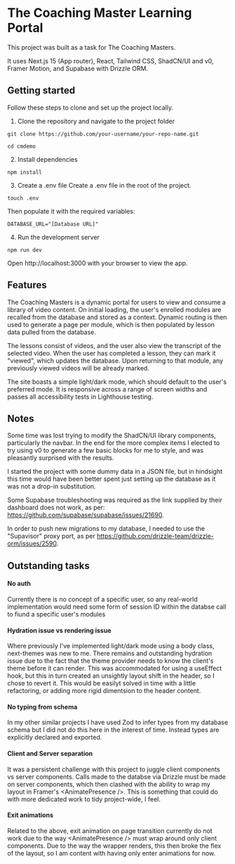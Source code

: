 # The Coaching Master Learning Portal

This project was built as a task for The Coaching Masters.

It uses Next.js 15 (App router), React, Tailwind CSS, ShadCN/UI and v0, Framer Motion, and Supabase with Drizzle ORM.

## Getting started
Follow these steps to clone and set up the project locally.

1. Clone the repository and navigate to the project folder
```
git clone https://github.com/your-username/your-repo-name.git
```

```
cd cmdemo
```

2. Install dependencies
```
npm install
```

3. Create a .env file
Create a .env file in the root of the project. 
```
touch .env
```
Then populate it with the required variables:
```
DATABASE_URL="[Database URL]"
```

4. Run the development server
```
npm run dev
```
Open http://localhost:3000 with your browser to view the app.

## Features
The Coaching Masters is a dynamic portal for users to view and consume a library of video content. On initial loading, the user's enrolled modules are recalled from the database and stored as a context. Dynamic routing is then used to generate a page per module, which is then populated by lesson data pulled from the database.

The lessons consist of videos, and the user also view the transcript of the selected video. When the user has completed a lesson, they can mark it "viewed", which updates the database. Upon returning to that module, any previously viewed videos will be already marked.

The site boasts a simple light/dark mode, which should default to the user's preferred mode. It is responsive across a range of screen widths and passes all accessibility tests in Lighthouse testing.

## Notes
Some time was lost trying to modify the ShadCN/UI library components, particularly the navbar. In the end for the more complex items I elected to try using v0 to generate a few basic blocks for me to style, and was pleasantly surprised with the results.

I started the project with some dummy data in a JSON file, but in hindsight this time would have been better spent just setting up the database as it was not a drop-in substitution.

Some Supabase troubleshooting was required as the link supplied by their dashboard does not work, as per:
https://github.com/supabase/supabase/issues/21690.

In order to push new migrations to my database, I needed to use the "Supavisor" proxy port, as per https://github.com/drizzle-team/drizzle-orm/issues/2590.

## Outstanding tasks
#### No auth
Currently there is no concept of a specific user, so any real-world implementation would need some form of session ID within the databse call to fiund a specific user's modules

#### Hydration issue vs rendering issue
Where previously I've implemented light/dark mode using a body class, next-themes was new to me. There remains and outstanding hydration issue due to the fact that the theme provider needs to know the client's theme before it can render. This was accommodated for using a useEffect hook, but this in turn created an unsightly layout shift in the header, so I chose to revert it. This would be easilyt solved in time with a little refactoring, or adding more rigid dimentsion to the header content.

#### No typing from schema
In my other similar projects I have used Zod to infer types from my database schema but I did not do this here in the interest of time. Instead types are explicitly declared and exported.

#### Client and Server separation
It was a persistent challenge with this project to juggle client components vs server components. Calls made to the databse via Drizzle must be made on server components, which then clashed with the ability to wrap my layout in Framer's \<AnimatePresence />. This is something that could do with more dedicated work to tidy project-wide, I feel.

#### Exit animations
Related to the above, exit animation on page transition currently do not work due to the way \<AnimatePresence /> must wrap around only client components. Due to the way the wrapper renders, this then broke the flex of the layout, so I am content with having only enter animations for now.